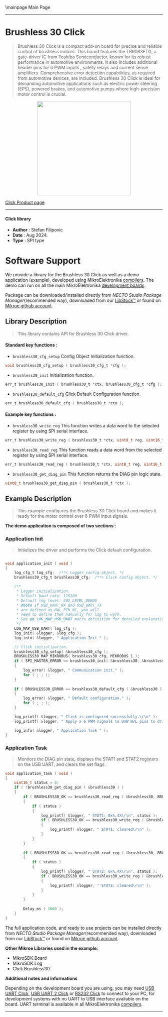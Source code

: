 \mainpage Main Page

---
# Brushless 30 Click

> Brushless 30 Click is a compact add-on board for precise and reliable control of brushless motors. This board features the TB9083FTG, a gate-driver IC from Toshiba Semiconductor, known for its robust performance in automotive environments. It also includes additional header pins for 6 PWM inputs , safety relays and current sense amplifiers. Comprehensive error detection capabilities, as required from automotive devices, are included. Brushless 30 Click is ideal for demanding automotive applications such as electric power steering (EPS), powered brakes, and automotive pumps where high-precision motor control is crucial.

<p align="center">
  <img src="https://download.mikroe.com/images/click_for_ide/brushless30_click.png" height=300px>
</p>

[Click Product page](https://www.mikroe.com/brushless-30-click)

---


#### Click library

- **Author**        : Stefan Filipovic
- **Date**          : Aug 2024.
- **Type**          : SPI type


# Software Support

We provide a library for the Brushless 30 Click
as well as a demo application (example), developed using MikroElektronika
[compilers](https://www.mikroe.com/necto-studio).
The demo can run on all the main MikroElektronika [development boards](https://www.mikroe.com/development-boards).

Package can be downloaded/installed directly from *NECTO Studio Package Manager*(recommended way), downloaded from our [LibStock&trade;](https://libstock.mikroe.com) or found on [Mikroe github account](https://github.com/MikroElektronika/mikrosdk_click_v2/tree/master/clicks).

## Library Description

> This library contains API for Brushless 30 Click driver.

#### Standard key functions :

- `brushless30_cfg_setup` Config Object Initialization function.
```c
void brushless30_cfg_setup ( brushless30_cfg_t *cfg );
```

- `brushless30_init` Initialization function.
```c
err_t brushless30_init ( brushless30_t *ctx, brushless30_cfg_t *cfg );
```

- `brushless30_default_cfg` Click Default Configuration function.
```c
err_t brushless30_default_cfg ( brushless30_t *ctx );
```

#### Example key functions :

- `brushless30_write_reg` This function writes a data word to the selected register by using SPI serial interface.
```c
err_t brushless30_write_reg ( brushless30_t *ctx, uint8_t reg, uint16_t data_in );
```

- `brushless30_read_reg` This function reads a data word from the selected register by using SPI serial interface.
```c
err_t brushless30_read_reg ( brushless30_t *ctx, uint8_t reg, uint16_t *data_out );
```

- `brushless30_get_diag_pin` This function returns the DIAG pin logic state.
```c
uint8_t brushless30_get_diag_pin ( brushless30_t *ctx );
```

## Example Description

> This example configures the Brushless 30 Click board and makes it ready for the motor control over 6 PWM input signals.

**The demo application is composed of two sections :**

### Application Init

> Initializes the driver and performs the Click default configuration.

```c

void application_init ( void )
{
    log_cfg_t log_cfg;  /**< Logger config object. */
    brushless30_cfg_t brushless30_cfg;  /**< Click config object. */

    /** 
     * Logger initialization.
     * Default baud rate: 115200
     * Default log level: LOG_LEVEL_DEBUG
     * @note If USB_UART_RX and USB_UART_TX 
     * are defined as HAL_PIN_NC, you will 
     * need to define them manually for log to work. 
     * See @b LOG_MAP_USB_UART macro definition for detailed explanation.
     */
    LOG_MAP_USB_UART( log_cfg );
    log_init( &logger, &log_cfg );
    log_info( &logger, " Application Init " );

    // Click initialization.
    brushless30_cfg_setup( &brushless30_cfg );
    BRUSHLESS30_MAP_MIKROBUS( brushless30_cfg, MIKROBUS_1 );
    if ( SPI_MASTER_ERROR == brushless30_init( &brushless30, &brushless30_cfg ) )
    {
        log_error( &logger, " Communication init." );
        for ( ; ; );
    }
    
    if ( BRUSHLESS30_ERROR == brushless30_default_cfg ( &brushless30 ) )
    {
        log_error( &logger, " Default configuration." );
        for ( ; ; );
    }

    log_printf( &logger, " Click is configured successfully.\r\n" );
    log_printf( &logger, " Apply a 6 PWM signals to UVW H/L pins to drive the motor.\r\n" );

    log_info( &logger, " Application Task " );
}

```

### Application Task

> Monitors the DIAG pin state, displays the STAT1 and STAT2 registers on the USB UART, and clears the set flags.

```c
void application_task ( void )
{
    uint16_t status = 0;
    if ( !brushless30_get_diag_pin ( &brushless30 ) )
    {
        if ( BRUSHLESS30_OK == brushless30_read_reg ( &brushless30, BRUSHLESS30_REG_STAT1, &status ) )
        {
            if ( status )
            {
                log_printf( &logger, " STAT1: 0x%.4X\r\n", status );
                if ( BRUSHLESS30_OK == brushless30_write_reg ( &brushless30, BRUSHLESS30_REG_STAT1, status ) )
                {
                    log_printf( &logger, " STAT1: cleared\r\n" );
                }
            }
        }
        
        if ( BRUSHLESS30_OK == brushless30_read_reg ( &brushless30, BRUSHLESS30_REG_STAT2, &status ) )
        {
            if ( status )
            {
                log_printf( &logger, " STAT2: 0x%.4X\r\n", status );
                if ( BRUSHLESS30_OK == brushless30_write_reg ( &brushless30, BRUSHLESS30_REG_STAT2, status ) )
                {
                    log_printf( &logger, " STAT2: cleared\r\n" );
                }
            }
        }
        
        Delay_ms ( 1000 );
    }
}
```

The full application code, and ready to use projects can be installed directly from *NECTO Studio Package Manager*(recommended way), downloaded from our [LibStock&trade;](https://libstock.mikroe.com) or found on [Mikroe github account](https://github.com/MikroElektronika/mikrosdk_click_v2/tree/master/clicks).

**Other Mikroe Libraries used in the example:**

- MikroSDK.Board
- MikroSDK.Log
- Click.Brushless30

**Additional notes and informations**

Depending on the development board you are using, you may need
[USB UART Click](https://www.mikroe.com/usb-uart-click),
[USB UART 2 Click](https://www.mikroe.com/usb-uart-2-click) or
[RS232 Click](https://www.mikroe.com/rs232-click) to connect to your PC, for
development systems with no UART to USB interface available on the board. UART
terminal is available in all MikroElektronika
[compilers](https://shop.mikroe.com/compilers).

---
